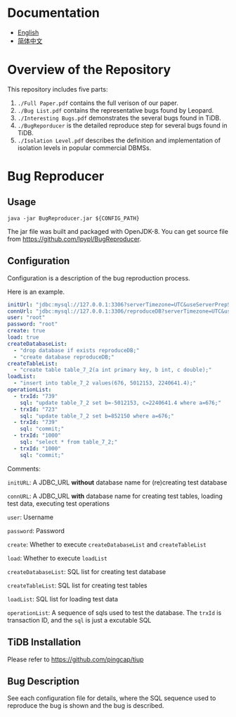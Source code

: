 # Documentation

- [English](/README.md)  
- [简体中文](/README_CN.md)  

# Overview of the Repository

This repository includes five parts: 

1. `./Full Paper.pdf` contains the full verison of our paper.
2. `./Bug List.pdf` contains the representative bugs found by Leopard.
3. `./Interesting Bugs.pdf` demonstrates the several bugs found in TiDB.
4. `./BugReporducer` is the detailed reproduce step for several bugs found in TiDB.
5. `./Isolation Level.pdf` describes the definition and implementation of isolation levels in popular commercial DBMSs.

# Bug Reproducer

## Usage
```
java -jar BugReproducer.jar ${CONFIG_PATH}
```

The jar file was built and packaged with OpenJDK-8.
You can get source file from <https://github.com/lpypl/BugReproducer>.


## Configuration
Configuration is a description of the bug reproduction process.  

Here is an example.

```yml
initUrl: "jdbc:mysql://127.0.0.1:3306?serverTimezone=UTC&useServerPrepStmts=true&cachePrepStmts=true"
connUrl: "jdbc:mysql://127.0.0.1:3306/reproduceDB?serverTimezone=UTC&useServerPrepStmts=true&cachePrepStmts=true"
user: "root"
password: "root"
create: true
load: true
createDatabaseList:
  - "drop database if exists reproduceDB;"
  - "create database reproduceDB;"
createTableList:
  - "create table table_7_2(a int primary key, b int, c double);"
loadList:
  - "insert into table_7_2 values(676, 5012153, 2240641.4);"
operationList:
  - trxId: "739"
    sql: "update table_7_2 set b=-5012153, c=2240641.4 where a=676;"
  - trxId: "723"
    sql: "update table_7_2 set b=852150 where a=676;"
  - trxId: "739"
    sql: "commit;"
  - trxId: "1000"
    sql: "select * from table_7_2;"
  - trxId: "1000"
    sql: "commit;"
```

Comments:  

`initURL`: A JDBC_URL **without** database name for (re)creating test database  

`connURL`: A JDBC_URL **with** database name for creating test tables, loading test data, executing test operations  

`user`: Username  

`password`: Password  

`create`: Whether to execute `createDatabaseList` and `createTableList`  

`load`: Whether to execute `loadList`  

`createDatabaseList`: SQL list for creating test database  

`createTableList`: SQL list for creating test tables

`loadList`: SQL list for loading test data  

`operationList`: A sequence of sqls used to test the database. The `trxId` is transaction ID, and the `sql` is just a excutable SQL  


## TiDB Installation

Please refer to <https://github.com/pingcap/tiup>


## Bug Description  

See each configuration file for details, where the SQL sequence used to reproduce the bug is shown and the bug is described.  